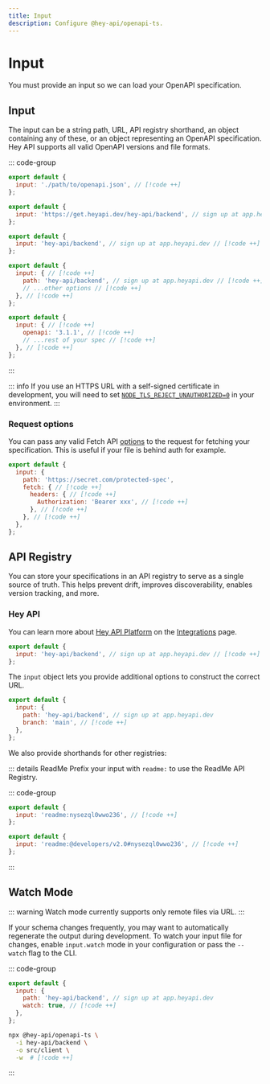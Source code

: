 ```yaml
---
title: Input
description: Configure @hey-api/openapi-ts.
---
```


# Input

You must provide an input so we can load your OpenAPI specification.

## Input

The input can be a string path, URL, API registry shorthand, an object containing any of these, or an object representing an OpenAPI specification. Hey API supports all valid OpenAPI versions and file formats.

::: code-group

```js [path]
export default {
  input: './path/to/openapi.json', // [!code ++]
};
```

```js [url]
export default {
  input: 'https://get.heyapi.dev/hey-api/backend', // sign up at app.heyapi.dev // [!code ++]
};
```

```js [registry]
export default {
  input: 'hey-api/backend', // sign up at app.heyapi.dev // [!code ++]
};
```

<!-- prettier-ignore-start -->
```js [object]
export default {
  input: { // [!code ++]
    path: 'hey-api/backend', // sign up at app.heyapi.dev // [!code ++]
    // ...other options // [!code ++]
  }, // [!code ++]
};
```
<!-- prettier-ignore-end -->
<!-- prettier-ignore-start -->
```js [spec]
export default {
  input: { // [!code ++]
    openapi: '3.1.1', // [!code ++]
    // ...rest of your spec // [!code ++]
  }, // [!code ++]
};
```
<!-- prettier-ignore-end -->

:::

::: info
If you use an HTTPS URL with a self-signed certificate in development, you will need to set [`NODE_TLS_REJECT_UNAUTHORIZED=0`](https://github.com/hey-api/openapi-ts/issues/276#issuecomment-2043143501) in your environment.
:::

### Request options

You can pass any valid Fetch API [options](https://developer.mozilla.org/docs/Web/API/RequestInit) to the request for fetching your specification. This is useful if your file is behind auth for example.

<!-- prettier-ignore-start -->
```js
export default {
  input: {
    path: 'https://secret.com/protected-spec',
    fetch: { // [!code ++]
      headers: { // [!code ++]
        Authorization: 'Bearer xxx', // [!code ++]
      }, // [!code ++]
    }, // [!code ++]
  },
};
```
<!-- prettier-ignore-end -->

## API Registry

You can store your specifications in an API registry to serve as a single source of truth. This helps prevent drift, improves discoverability, enables version tracking, and more.

### Hey API

You can learn more about [Hey API Platform](https://app.heyapi.dev) on the [Integrations](/openapi-ts/integrations) page.

```js [uuid]
export default {
  input: 'hey-api/backend', // sign up at app.heyapi.dev // [!code ++]
};
```

The `input` object lets you provide additional options to construct the correct URL.

```js
export default {
  input: {
    path: 'hey-api/backend', // sign up at app.heyapi.dev
    branch: 'main', // [!code ++]
  },
};
```

We also provide shorthands for other registries:

::: details ReadMe
Prefix your input with `readme:` to use the ReadMe API Registry.

::: code-group

```js [uuid]
export default {
  input: 'readme:nysezql0wwo236', // [!code ++]
};
```

```js [long]
export default {
  input: 'readme:@developers/v2.0#nysezql0wwo236', // [!code ++]
};
```

:::

## Watch Mode

::: warning
Watch mode currently supports only remote files via URL.
:::

If your schema changes frequently, you may want to automatically regenerate the output during development. To watch your input file for changes, enable `input.watch` mode in your configuration or pass the `--watch` flag to the CLI.

::: code-group

```js [config]
export default {
  input: {
    path: 'hey-api/backend', // sign up at app.heyapi.dev
    watch: true, // [!code ++]
  },
};
```

```sh [cli]
npx @hey-api/openapi-ts \
  -i hey-api/backend \
  -o src/client \
  -w  # [!code ++]
```

:::

<!--@include: ../../partials/examples.md-->
<!--@include: ../../partials/sponsors.md-->
